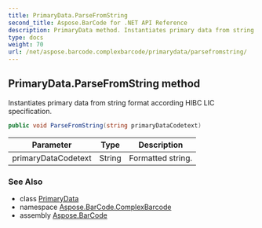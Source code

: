 ```yaml
---
title: PrimaryData.ParseFromString
second_title: Aspose.BarCode for .NET API Reference
description: PrimaryData method. Instantiates primary data from string format according HIBC LIC specification
type: docs
weight: 70
url: /net/aspose.barcode.complexbarcode/primarydata/parsefromstring/
---
```

## PrimaryData.ParseFromString method

Instantiates primary data from string format according HIBC LIC specification.

```csharp
public void ParseFromString(string primaryDataCodetext)
```

| Parameter | Type | Description |
| --- | --- | --- |
| primaryDataCodetext | String | Formatted string. |

### See Also

* class [PrimaryData](../)
* namespace [Aspose.BarCode.ComplexBarcode](../../primarydata/)
* assembly [Aspose.BarCode](../../../)


